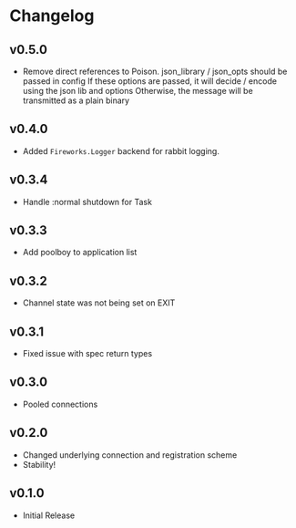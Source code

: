 # Changelog

## v0.5.0
  * Remove direct references to Poison. json_library / json_opts should be passed in config
    If these options are passed, it will decide / encode using the json lib and options
    Otherwise, the message will be transmitted as a plain binary

## v0.4.0
  * Added `Fireworks.Logger` backend for rabbit logging.

## v0.3.4
  * Handle :normal shutdown for Task

## v0.3.3
  * Add poolboy to application list

## v0.3.2
  * Channel state was not being set on EXIT

## v0.3.1
  * Fixed issue with spec return types

## v0.3.0
  * Pooled connections

## v0.2.0
  * Changed underlying connection and registration scheme
  * Stability!

## v0.1.0
  * Initial Release
